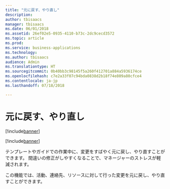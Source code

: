 ```yaml
---
title: "元に戻す、やり直し"
description: 
author: tbisaacs
manager: tbisaacs
ms.date: 06/01/2018
ms.assetid: 26ef02e5-0935-4110-b73c-2dc9cecd3572
ms.topic: article
ms.prod: 
ms.service: business-applications
ms.technology: 
ms.author: tbisaacs
audience: Admin
ms.translationtype: HT
ms.sourcegitcommit: 0b40bb3c98145f5a260f412701a884a5936174ce
ms.openlocfilehash: c7e2a33f07c94bda0838d2b18f74e809a80cfce4
ms.contentlocale: ja-jp
ms.lasthandoff: 07/18/2018

---
```

#  <a name="undo-redo"></a>元に戻す、やり直し

[!include[banner](../../../includes/banner.md)]

[!include[banner](../../../includes/public-preview.md)]


テンプレートやガイドでの作業中に、変更をすばやく元に戻し、やり直すことができます。 間違いの修正がしやすくなることで、マネージャーのストレスが軽減されます。

この機能では、活動、連絡先、リソースに対して行った変更を元に戻し、やり直すことができます。

<!--
# Who uses this feature  
Managers
# License required
Talent license 
# Development status
In development
# Target timeframe
* Public Preview: June
* GA: July
-->

